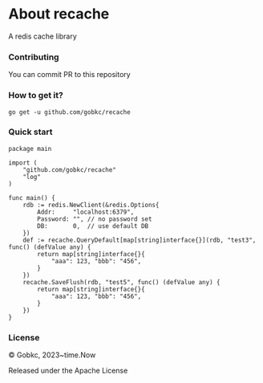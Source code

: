 # About recache
A redis cache library

### Contributing
You can commit PR to this repository

### How to get it?
````
go get -u github.com/gobkc/recache
````

### Quick start
````
package main

import (
	"github.com/gobkc/recache"
	"log"
)

func main() {
	rdb := redis.NewClient(&redis.Options{
		Addr:     "localhost:6379",
		Password: "", // no password set
		DB:       0,  // use default DB
	})
	def := recache.QueryDefault[map[string]interface{}](rdb, "test3", func() (defValue any) {
		return map[string]interface{}{
			"aaa": 123, "bbb": "456",
		}
	})
	recache.SaveFlush(rdb, "test5", func() (defValue any) {
		return map[string]interface{}{
			"aaa": 123, "bbb": "456",
		}
	})
}
````

### License
© Gobkc, 2023~time.Now

Released under the Apache License